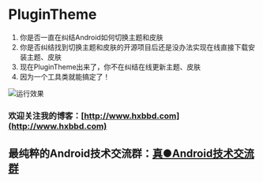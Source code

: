 # PluginTheme
1. 你是否一直在纠结Android如何切换主题和皮肤
2. 你是否纠结找到切换主题和皮肤的开源项目后还是没办法实现在线直接下载安装主题、皮肤
3. 现在PluginTheme出来了，你不在纠结在线更新主题、皮肤
4. 因为一个工具类就能搞定了！


![运行效果](http://7sbmna.com1.z0.glb.clouddn.com/PluginTheme.gif)

### 欢迎关注我的博客：[http://www.hxbbd.com](http://www.hxbbd.com)
## 最纯粹的Android技术交流群：[真●Android技术交流群](http://shang.qq.com/wpa/qunwpa?idkey=6fb674e18e9059adda1d503bd2f0e016cf25f31a0e6ba7ad4c56b53b090a07c3)

